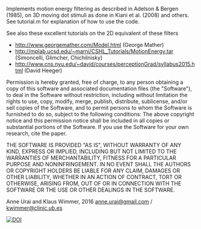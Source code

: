 Implements motion energy filtering as described in Adelson & Bergen (1985), on 3D moving dot stimuli as done in Kiani et al. (2008) and others. See tutorial.m for explanation of how to use the code.

See also these excellent tutorials on the 2D equivalent of these filters
* http://www.georgemather.com/Model.html (George Mather)
* http://mplab.ucsd.edu/~marni/CSHL_Tutorials/MotionEnergy.tar (Simoncelli, Glimcher, Chichilnisky)
* http://www.cns.nyu.edu/~david/courses/perceptionGrad/syllabus2015.html (David Heeger)

Permission is hereby granted, free of charge, to any person obtaining a
copy of this software and associated documentation files (the "Software"),
to deal in the Software without restriction, including without limitation
the rights to use, copy, modify, merge, publish, distribute, sublicense,
and/or sell copies of the Software, and to permit persons to whom the
Software is furnished to do so, subject to the following conditions:
The above copyright notice and this permission notice shall be included
in all copies or substantial portions of the Software.
If you use the Software for your own research, cite the paper.

THE SOFTWARE IS PROVIDED "AS IS", WITHOUT WARRANTY OF ANY KIND, EXPRESS
OR IMPLIED, INCLUDING BUT NOT LIMITED TO THE WARRANTIES OF MERCHANTABILITY,
FITNESS FOR A PARTICULAR PURPOSE AND NONINFRINGEMENT. IN NO EVENT SHALL THE
AUTHORS OR COPYRIGHT HOLDERS BE LIABLE FOR ANY CLAIM, DAMAGES OR OTHER
LIABILITY, WHETHER IN AN ACTION OF CONTRACT, TORT OR OTHERWISE, ARISING
FROM, OUT OF OR IN CONNECTION WITH THE SOFTWARE OR THE USE OR OTHER
DEALINGS IN THE SOFTWARE.

Anne Urai and Klaus Wimmer, 2016
anne.urai@gmail.com / kwimmer@clinic.ub.es

[![DOI](https://zenodo.org/badge/doi/10.5281/zenodo.45139.svg)](http://dx.doi.org/10.5281/zenodo.45139)
